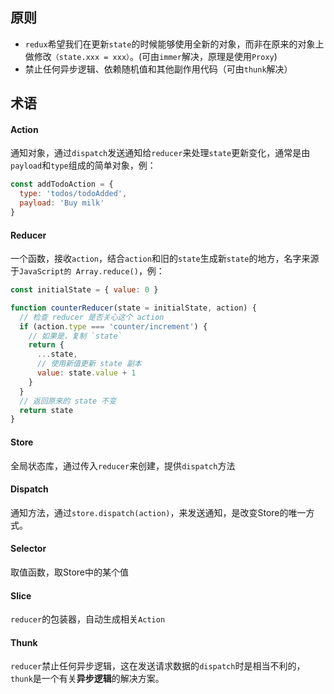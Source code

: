 
## 原则

-   `redux`希望我们在更新`state`的时候能够使用全新的对象，而非在原来的对象上做修改`（state.xxx = xxx）`。(可由`immer`解决，原理是使用`Proxy`)
-   禁止任何异步逻辑、依赖随机值和其他副作用代码（可由`thunk`解决）

## 术语

#### Action

通知对象，通过`dispatch`发送通知给`reducer`来处理`state`更新变化，通常是由`payload`和`type`组成的简单对象，例：
```js
const addTodoAction = {
  type: 'todos/todoAdded',
  payload: 'Buy milk'
}
```

#### Reducer

一个函数，接收`action`，结合`action`和旧的`state`生成新`state`的地方，名字来源于`JavaScript的 Array.reduce()`，例：

```js
const initialState = { value: 0 }

function counterReducer(state = initialState, action) {
  // 检查 reducer 是否关心这个 action
  if (action.type === 'counter/increment') {
    // 如果是，复制 `state`
    return {
      ...state,
      // 使用新值更新 state 副本
      value: state.value + 1
    }
  }
  // 返回原来的 state 不变
  return state
}
```

#### Store

全局状态库，通过传入`reducer`来创建，提供`dispatch`方法

#### Dispatch

通知方法，通过`store.dispatch(action)`，来发送通知，是改变Store的唯一方式。

#### Selector

取值函数，取Store中的某个值

#### Slice

`reducer`的包装器，自动生成相关`Action`

#### Thunk

`reducer`禁止任何异步逻辑，这在发送请求数据的`dispatch`时是相当不利的，`thunk`是一个有关**异步逻辑**的解决方案。

